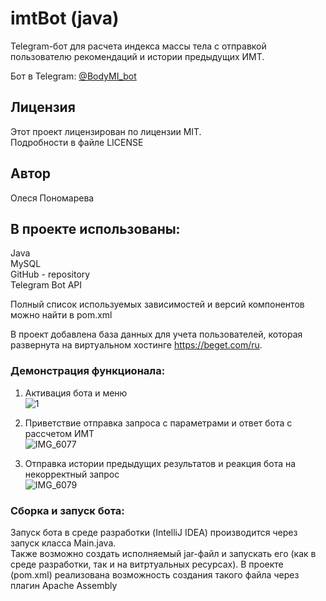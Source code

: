 # imtBot (java)  
Telegram-бот для расчета индекса массы тела с отправкой пользователю рекомендаций и истории предыдущих ИМТ.   

Бот в Telegram: [@BodyMI_bot](https://t.me/BodyMI_bot)  
 

## Лицензия  
Этот проект лицензирован по лицензии MIT.  
Подробности в файле LICENSE  

## Автор  
Олеся Пономарева  

## В проекте использованы:  
Java  
MySQL  
GitHub - repository  
Telegram Bot API  

Полный список используемых зависимостей и версий компонентов можно найти в pom.xml  

В проект добавлена база данных для учета пользователей, которая развернута на виртуальном хостинге https://beget.com/ru.

### Демонстрация функционала:  

1. Активация бота и меню    
![1](https://github.com/polesmih/imtBot/assets/77875474/f3583b16-46ba-4797-9941-baf819b2d719)
  
  
2. Приветствие отправка запроса с параметрами и ответ бота с рассчетом ИМТ   
![IMG_6077](https://github.com/polesmih/imtBot/assets/77875474/5a3e923e-56de-4a23-9c12-4df402a6203e)
  
   
3. Отправка истории предыдущих результатов и реакция бота на некорректный запрос     
![IMG_6079](https://github.com/polesmih/imtBot/assets/77875474/2a34980b-0c0f-408d-b8f8-036dd683e8f2)
   
  

  
### Сборка и запуск бота:  
Запуск бота в среде разработки (IntelliJ IDEA) производится через запуск класса Main.java.  
Также возможно создать исполняемый jar-файл и запускать его (как в среде разработки, так и на витртуальных ресурсах). В проекте (pom.xml) реализована возможность создания такого файла через плагин Apache Assembly  
